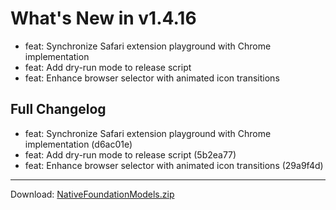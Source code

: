 # What's New in v1.4.16

- feat: Synchronize Safari extension playground with Chrome implementation
- feat: Add dry-run mode to release script
- feat: Enhance browser selector with animated icon transitions

## Full Changelog
- feat: Synchronize Safari extension playground with Chrome implementation (d6ac01e)
- feat: Add dry-run mode to release script (5b2ea77)
- feat: Enhance browser selector with animated icon transitions (29a9f4d)

---
Download: [NativeFoundationModels.zip](https://github.com/zats/native-foundation-models/releases/download/v1.4.16/NativeFoundationModels.zip)
